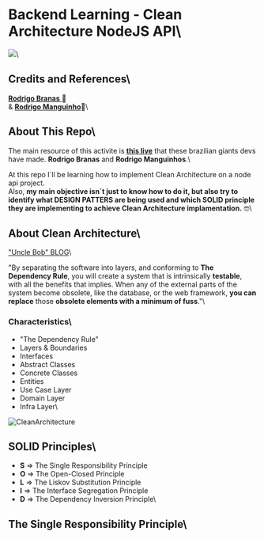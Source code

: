 # Backend Learning - Clean Architecture NodeJS API\
![](https://img.shields.io/github/license/leandro-gehlen/BL-clean-architecture-node-api)\


## Credits and References\

[**Rodrigo Branas** ](https://www.youtube.com/c/RodrigoBranas)🚀\
&
[**Rodrigo Manguinho**](https://www.youtube.com/c/MangoDeveloper/about)🚀\

## About This Repo\

The main resource of this activite is [**this live**](https://www.youtube.com/watch?v=P0gpCCA8ZPs&t=9s) that these brazilian giants devs have made. **Rodrigo Branas** and **Rodrigo Manguinhos**.\

At this repo I´ll be learning how to implement Clean Architecture on a node api project.\
Also, **my main objective isn´t just to know how to do it, but also try to identify what DESIGN PATTERS are being used and which SOLID principle they are implementing to achieve Clean Architecture implamentation.** 🤓\



##  About Clean Architecture\

["Uncle Bob" BLOG](https://blog.cleancoder.com/uncle-bob/2012/08/13/the-clean-architecture.html)\

"By separating the software into layers, and conforming to **The Dependency Rule**, you will create a system that is intrinsically **testable**, with all the benefits that implies. When any of the external parts of the system become obsolete, like the database, or the web framework, **you can replace** those **obsolete elements with a minimum of fuss**."\

### Characteristics\
+ "The Dependency Rule"
+ Layers & Boundaries
+ Interfaces
+ Abstract Classes
+ Concrete Classes
+ Entities
+ Use Case Layer
+ Domain Layer
+ Infra Layer\

![CleanArchitecture](https://user-images.githubusercontent.com/114420790/199520508-31a35042-e152-4a17-abad-2a91e5722790.jpg)

## **SOLID Principles**\

+ **S** =>  The Single Responsibility Principle
+ **O** =>  The Open-Closed Principle
+ **L** =>  The Liskov Substitution Principle
+ **I** =>  The Interface Segregation Principle
+ **D** =>  The Dependency Inversion Principle\

## **The Single Responsibility Principle**\











